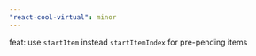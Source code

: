 ```yaml
---
"react-cool-virtual": minor
---
```


feat: use `startItem` instead `startItemIndex` for pre-pending items
